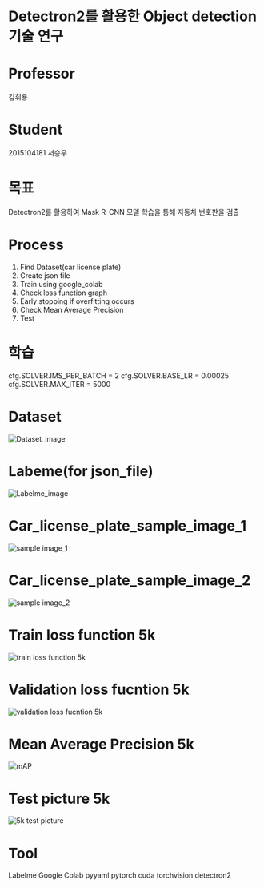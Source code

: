 # Detectron2를 활용한 Object detection 기술 연구

# Professor
김휘용

# Student
2015104181 서승우

# 목표
Detectron2를 활용하여 Mask R-CNN 모델 학습을 통해 자동차 번호판을 검출

# Process
1. Find Dataset(car license plate)
2. Create json file 
3. Train using google_colab
4. Check loss function graph
5. Early stopping if overfitting occurs
6. Check Mean Average Precision 
7. Test 

# 학습 
cfg.SOLVER.IMS_PER_BATCH = 2
cfg.SOLVER.BASE_LR = 0.00025    
cfg.SOLVER.MAX_ITER = 5000 




# Dataset
![Dataset_image](https://user-images.githubusercontent.com/101958056/173061521-c9a2cb0e-6e21-4657-87ba-45010a616763.png)

# Labeme(for json_file)
![Labelme_image](https://user-images.githubusercontent.com/101958056/173061681-629ed25b-1000-4039-ad58-bf3b2f7ed2bc.png)

# Car_license_plate_sample_image_1
![sample image_1](https://user-images.githubusercontent.com/101958056/172886846-42c09c77-eee7-4ecd-9a6d-d201e1559d3b.png)

# Car_license_plate_sample_image_2
![sample image_2](https://user-images.githubusercontent.com/101958056/172887558-14ffa91c-cf5a-40de-a7df-abffa9356089.png)

# Train loss function 5k
![train loss function 5k](https://user-images.githubusercontent.com/101958056/172887623-365aa1fa-dd77-4281-bc16-24e740a5a4e7.png)

# Validation loss fucntion 5k
![validation loss fucntion 5k ](https://user-images.githubusercontent.com/101958056/172887632-8fbca997-c9d1-4670-9366-d7f49542f05e.png)

# Mean Average Precision 5k
![mAP](https://user-images.githubusercontent.com/101958056/172887639-98c809d7-115d-4320-951d-3c9d45a893e4.png)

# Test picture 5k
![5k test picture](https://user-images.githubusercontent.com/101958056/172887636-078382bd-ea81-46a1-9e74-f35956f4bb77.png)

# Tool
Labelme 
Google Colab
pyyaml
pytorch
cuda
torchvision
detectron2

